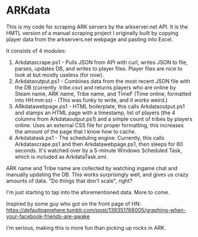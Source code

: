 # ARKdata
This is my code for scraping ARK servers by the arkserver.net API. It is the HMTL version of a manual scraping project I originally built by copying player data from the arkservers.net webpage and pasting into Excel.

It consists of 4 modules: 
1. Arkdatascrape.ps1 - Pulls JSON from API with curl, writes JSON to file, parses, updates DB, and writes to player files. Player files are nice to look at but mostly useless (for now).
2. Arkdataoutput.ps1 - Combines data from the most recent JSON file with the DB (currently .tribe.csv) and returns players who are online by Steam name, ARK name, Tribe name, and TimeF (Time online, formatted into HH:mm:ss) - (This was funky to write, and it works weird.)
3. ARkdatawebpage.ps1 - HTML boilerplate, this calls Arkdataoutput.ps1 and stamps an HTML page with a timestamp, list of players (the 4 columns from Arkdataoutput.ps1) and a simple count of tribes by players online. Uses an external CSS file for proper formatting, this increases the amount of the page that I know how to cache.
4. Arkdatatask.ps1 - The scheduling engine. Currently, this calls Arkdatascrape.ps1 and then Arkdatawebpage.ps1, then sleeps for 60 seconds. It's watched over by a 5-minute Windows Scheduled Task, which is included as ArkdataTask.xml. 

ARK name and Tribe name are collected by watching ingame chat and manually updating the DB. This works surprisingly well, and gives us crazy amounts of data. "Do things that don't scale", right?

I'm just starting to tap into the aforementioned data. More to come.

Inspired by some guy who got on the front page of HN:
https://defaultnamehere.tumblr.com/post/139351766005/graphing-when-your-facebook-friends-are-awake

I'm serious, making this is more fun than picking up rocks in ARK. 
